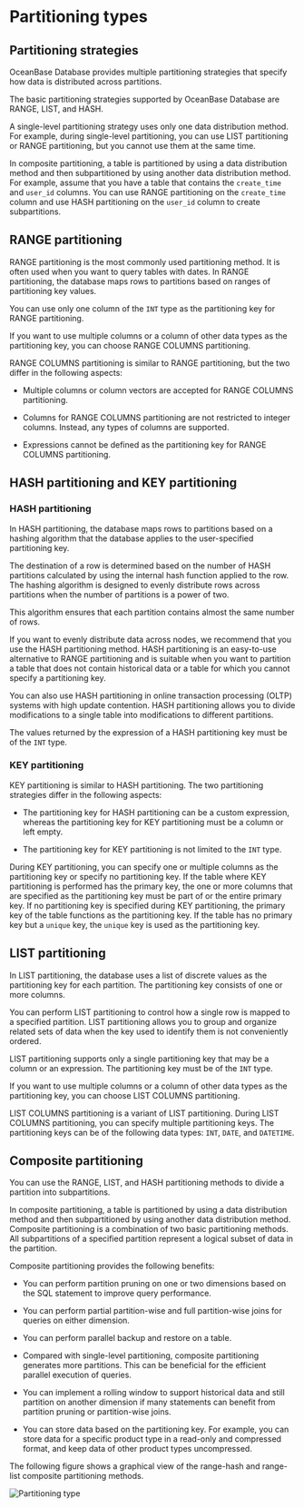 # Partitioning types

## Partitioning strategies

OceanBase Database provides multiple partitioning strategies that specify how data is distributed across partitions.

The basic partitioning strategies supported by OceanBase Database are RANGE, LIST, and HASH.

A single-level partitioning strategy uses only one data distribution method. For example, during single-level partitioning, you can use LIST partitioning or RANGE partitioning, but you cannot use them at the same time.

In composite partitioning, a table is partitioned by using a data distribution method and then subpartitioned by using another data distribution method. For example, assume that you have a table that contains the `create_time` and `user_id` columns. You can use RANGE partitioning on the `create_time` column and use HASH partitioning on the `user_id` column to create subpartitions.

## RANGE partitioning

RANGE partitioning is the most commonly used partitioning method. It is often used when you want to query tables with dates. In RANGE partitioning, the database maps rows to partitions based on ranges of partitioning key values.

You can use only one column of the `INT` type as the partitioning key for RANGE partitioning.

If you want to use multiple columns or a column of other data types as the partitioning key, you can choose RANGE COLUMNS partitioning.

RANGE COLUMNS partitioning is similar to RANGE partitioning, but the two differ in the following aspects:

* Multiple columns or column vectors are accepted for RANGE COLUMNS partitioning.

* Columns for RANGE COLUMNS partitioning are not restricted to integer columns. Instead, any types of columns are supported.

* Expressions cannot be defined as the partitioning key for RANGE COLUMNS partitioning.

## HASH partitioning and KEY partitioning

### HASH partitioning

In HASH partitioning, the database maps rows to partitions based on a hashing algorithm that the database applies to the user-specified partitioning key.

The destination of a row is determined based on the number of HASH partitions calculated by using the internal hash function applied to the row. The hashing algorithm is designed to evenly distribute rows across partitions when the number of partitions is a power of two. 

This algorithm ensures that each partition contains almost the same number of rows.

If you want to evenly distribute data across nodes, we recommend that you use the HASH partitioning method. HASH partitioning is an easy-to-use alternative to RANGE partitioning and is suitable when you want to partition a table that does not contain historical data or a table for which you cannot specify a partitioning key.

You can also use HASH partitioning in online transaction processing (OLTP) systems with high update contention. HASH partitioning allows you to divide modifications to a single table into modifications to different partitions.

The values returned by the expression of a HASH partitioning key must be of the `INT` type.

### KEY partitioning

KEY partitioning is similar to HASH partitioning. The two partitioning strategies differ in the following aspects:

* The partitioning key for HASH partitioning can be a custom expression, whereas the partitioning key for KEY partitioning must be a column or left empty.

* The partitioning key for KEY partitioning is not limited to the `INT` type.

During KEY partitioning, you can specify one or multiple columns as the partitioning key or specify no partitioning key. If the table where KEY partitioning is performed has the primary key, the one or more columns that are specified as the partitioning key must be part of or the entire primary key. If no partitioning key is specified during KEY partitioning, the primary key of the table functions as the partitioning key. If the table has no primary key but a `unique` key, the `unique` key is used as the partitioning key.

## LIST partitioning

In LIST partitioning, the database uses a list of discrete values as the partitioning key for each partition. The partitioning key consists of one or more columns.

You can perform LIST partitioning to control how a single row is mapped to a specified partition. LIST partitioning allows you to group and organize related sets of data when the key used to identify them is not conveniently ordered.

LIST partitioning supports only a single partitioning key that may be a column or an expression. The partitioning key must be of the `INT` type.

If you want to use multiple columns or a column of other data types as the partitioning key, you can choose LIST COLUMNS partitioning.

LIST COLUMNS partitioning is a variant of LIST partitioning. During LIST COLUMNS partitioning, you can specify multiple partitioning keys. The partitioning keys can be of the following data types: `INT`, `DATE`, and `DATETIME`.

## Composite partitioning

You can use the RANGE, LIST, and HASH partitioning methods to divide a partition into subpartitions.

In composite partitioning, a table is partitioned by using a data distribution method and then subpartitioned by using another data distribution method. Composite partitioning is a combination of two basic partitioning methods. All subpartitions of a specified partition represent a logical subset of data in the partition.

Composite partitioning provides the following benefits:

* You can perform partition pruning on one or two dimensions based on the SQL statement to improve query performance.

* You can perform partial partition-wise and full partition-wise joins for queries on either dimension.

* You can perform parallel backup and restore on a table.

* Compared with single-level partitioning, composite partitioning generates more partitions. This can be beneficial for the efficient parallel execution of queries.

* You can implement a rolling window to support historical data and still partition on another dimension if many statements can benefit from partition pruning or partition-wise joins.

* You can store data based on the partitioning key. For example, you can store data for a specific product type in a read-only and compressed format, and keep data of other product types uncompressed.

The following figure shows a graphical view of the range-hash and range-list composite partitioning methods.

![Partitioning type](https://help-static-aliyun-doc.aliyuncs.com/assets/img/zh-CN/3753623461/p355750.jpg)
